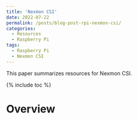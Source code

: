 ```yaml
---
title: 'Nexmon CSI'
date: 2022-07-22
permalink: /posts/blog-post-rpi-nexmon-csi/
categories:
  - Resources
  - Raspberry Pi
tags:
  - Raspberry Pi
  - Nexmon CSI
---
```


This paper summarizes resources for Nexmon CSI.

{% include toc %}

# Overview

